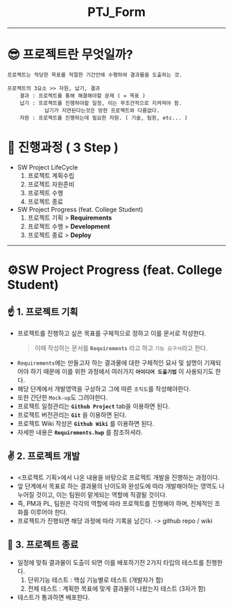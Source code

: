<div align="center">
    <h1>PTJ_Form</h1>
</div>

___  

# 😎 프로젝트란 무엇일까?
    프로젝트는 적당한 목표를 적절한 기간안에 수행하여 결과물을 도출하는 것.

    프로젝트의 3요소 >> 자원, 납기, 결과
        결과 : 프로젝트를 통해 해결해야할 문제 ( = 목표 )
        납기 : 프로젝트를 진행하야할 일정, 이는 무조건적으로 지켜져야 함. 
                납기가 지연된다는것은 망한 프로젝트와 다름없다.
        자원 : 프로젝트를 진행하는데 필요한 자원. ( 기술, 팀원, etc... )

# 🤗 진행과정 ( 3 Step )
- SW Project LifeCycle  
    1. 프로젝트 계획수립
    2. 프로젝트 자원준비
    3. 프로젝트 수행
    4. 프로젝트 종료
- SW Project Progress (feat. College Student)
    1. 프로젝트 기획 > **Requirements**
    2. 프로젝트 수행 > **Development**
    3. 프로젝트 종료 > **Deploy**

---

# ⚙️SW Project Progress (feat. College Student)
## ☝️ 1. 프로젝트 기획
- 프로젝트를 진행하고 싶은 목표를 구체적으로 정하고 이를 문서로 작성한다.
    > 이때 작성하는 문서를 **`Requirements`** 라고 하고 `기능 요구서`라고 한다.
- `Requirements`에는 만들고자 하는 결과물에 대한 구체적인 묘사 및 설명이 기재되어야 하기 때문에 이를 위한 과정에서 여러가지 **`아이디어 도출기법`** 이 사용되기도 한다.
- 해당 단계에서 개발영역을 구상하고 그에 따른 `조직도`를 작성해야한다.
- 또한 간단한 `Mock-up`도 그려야한다.
- 프로젝트 일정관리는 **`Github Project`** tab을 이용하면 된다.
- 프로젝트 버전관리는 **`Git`** 을 이용하면 된다.
- 프로젝트 Wiki 작성은 **`Github Wiki`** 를 이용하면 된다.
- 자세한 내용은 **`Requirements.hwp`** 를 참조하셔라.

## ✌️ 2. 프로젝트 개발
- <프로젝트 기획>에서 나온 내용을 바탕으로 프로젝트 개발을 진행하는 과정이다.
- 앞 단계에서 목표로 하는 결과물의 난이도와 완성도에 따라 개발해야하는 영역도 나누어질 것이고, 이는 팀원이 맡게되는 역할에 직결될 것이다.
- 즉, PM과 PL, 팀원은 각각의 역할에 따라 프로젝트를 진행해야 하며, 전체적인 조화를 이루어야 한다.
- 프로젝트가 진행되면 해당 과정에 따라 기록을 남긴다. -> github repo / wiki

## 🤟 3. 프로젝트 종료
- 일정에 맞춰 결과물이 도출이 되면 이를 배포하기전 2가지 타입의 테스트를 진행한다.
    1. 단위기능 테스트 : 핵심 기능별로 테스트 (개발자가 함)
    2. 전체 테스트 : 계획한 목표에 맞게 결과물이 나왔는지 테스트 (3자가 함) 
- 테스트가 통과하면 배포한다.